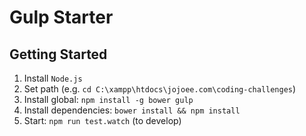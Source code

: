 # Gulp Starter

## Getting Started
1. Install `Node.js`
2. Set path (e.g. `cd C:\xampp\htdocs\jojoee.com\coding-challenges`)
3. Install global: `npm install -g bower gulp`
4. Install dependencies: `bower install && npm install`
5. Start: `npm run test.watch` (to develop)
